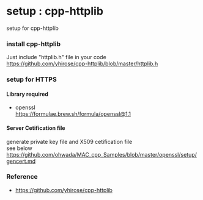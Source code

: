 setup : cpp-httplib
===============

setup for cpp-httplib <br/>


###  install cpp-httplib
Just include "httplib.h" file in your code <br/>
https://github.com/yhirose/cpp-httplib/blob/master/httplib.h <br/>

### setup for HTTPS

#### Library required <br/>
- openssl <br/>
https://formulae.brew.sh/formula/openssl@1.1 <br/>

#### Server Cetification file
generate private key file and X509 cetification file <br/>
see below <br/>
https://github.com/ohwada/MAC_cpp_Samples/blob/master/openssl/setup/gencert.md

### Reference <br/>
- https://github.com/yhirose/cpp-httplib 

